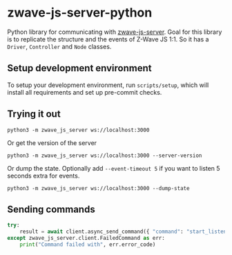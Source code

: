 # zwave-js-server-python

Python library for communicating with [zwave-js-server](https://github.com/zwave-js/zwave-js-server/). Goal for this library is to replicate the structure and the events of Z-Wave JS 1:1. So it has a `Driver`, `Controller` and `Node` classes.

## Setup development environment

To setup your development environment, run `scripts/setup`, which will install all requirements and set up pre-commit checks.

## Trying it out

```shell
python3 -m zwave_js_server ws://localhost:3000
```

Or get the version of the server

```shell
python3 -m zwave_js_server ws://localhost:3000 --server-version
```

Or dump the state. Optionally add `--event-timeout 5` if you want to listen 5 seconds extra for events.

```shell
python3 -m zwave_js_server ws://localhost:3000 --dump-state
```

## Sending commands

```python
try:
    result = await client.async_send_command({ "command": "start_listening" })
except zwave_js_server.client.FailedCommand as err:
    print("Command failed with", err.error_code)
```
